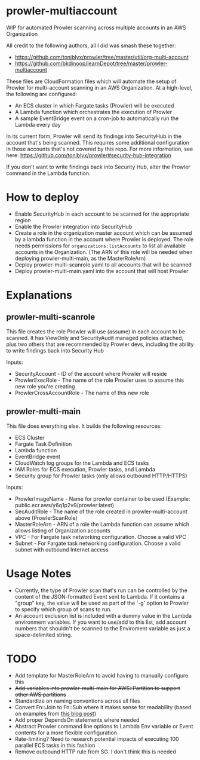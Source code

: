 # prowler-multiaccount
WIP for automated Prowler scanning across multiple accounts in an AWS Organization

All credit to the following authors, all I did was smash these together:
* https://github.com/toniblyx/prowler/tree/master/util/org-multi-account
* https://github.com/bkdinoop/learnDepot/tree/master/prowler-multiaccount

These files are CloudFormation files which will automate the setup of Prowler
for multi-account scanning in an AWS Organization. At a high-level, the following
are configured:
* An ECS cluster in which Fargate tasks (Prowler) will be executed
* A Lambda function which orchestrates the execution of Prowler
* A sample EventBridge event on a cron-job to automatically run the Lambda every day

In its current form, Prowler will send its findings into SecurityHub in the account
that's being scanned. This requires some additional configuration in those accounts
that's not covered by this repo. For more information, see here:
https://github.com/toniblyx/prowler#security-hub-integration

If you don't want to write findings back into Security Hub, alter the Prowler command
in the Lambda function.

# How to deploy

* Enable SecurityHub in each account to be scanned for the appropriate region
* Enable the Prowler integration into SecurityHub
* Create a role in the organization master account which can be assumed by a lambda function in the account where Prowler is deployed. The role needs permissions for `organizations:listAccounts` to list all available accounts in the Organization. (The ARN of this role will be needed when deploying prowler-multi-main, as the MasterRoleArn)
* Deploy prowler-multi-scanrole.yaml to all accounts that will be scanned
* Deploy prowler-multi-main.yaml into the account that will host Prowler

# Explanations

## prowler-multi-scanrole

This file creates the role Prowler will use (assume) in each account to be scanned.
It has ViewOnly and SecurityAudit managed policies attached, plus two others that
are recommended by Prowler devs, including the ability to write findings back 
into Security Hub

Inputs:
* SecurityAccount - ID of the account where Prowler will reside
* ProwlerExecRole - The name of the role Prowler uses to assume this new role you're creating
* ProwlerCrossAccountRole - The name of this new role

## prowler-multi-main

This file does everything else. It builds the following resources:
* ECS Cluster
* Fargate Task Definition
* Lambda function
* EventBridge event
* CloudWatch log groups for the Lambda and ECS tasks
* IAM Roles for ECS execution, Prowler tasks, and Lambda
* Security group for Prowler tasks (only allows outbound HTTP/HTTPS)

Inputs:
* ProwlerImageName - Name for prowler container to be used (Example: public.ecr.aws/y6q1p2v9/prowler:latest)
* SecAuditRole - The name of the role created in prowler-multi-account above (ProwlerScanRole)
* MasterRoleArn - ARN of a role the Lambda function can assume which allows listing of Organization accounts
* VPC - For Fargate task networking configuration. Choose a valid VPC
* Subnet - For Fargate task networking configuration. Choose a valid subnet with outbound Internet access

# Usage Notes

* Currently, the type of Prowler scan that's run can be controlled by the content of the JSON-formatted Event sent to Lambda. If it contains a "group" key, the value will be used as part of the '-g' option to Prowler to specify which group of scans to run.
* An account exclusion list is included with a dummy value in the Lambda environment variables. If you want to use/add to this list, add account numbers that shouldn't be scanned to the Enviroment variable as just a space-delimited string.

# TODO

* Add template for MasterRoleArn to avoid having to manually configure this
* ~~Add variables into prowler-multi-main for AWS::Partition to support other AWS partitions~~
* Standardize on naming conventions across all files
* Convert Fn::Join to Fn::Sub where it makes sense for readability (based on examples from [this blog post](https://theburningmonk.com/2019/05/cloudformation-protip-use-fnsub-instead-of-fnjoin/))
* Add proper DependsOn statements where needed
* Abstract Prowler command line options to Lambda Env variable or Event contents for a more flexible configuration
* Rate-limiting? Need to research potential impacts of executing 100 parallel ECS tasks in this fashion
* Remove outbound HTTP rule from SG. I don't think this is needed

